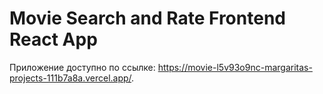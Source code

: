 # Movie Search and Rate Frontend React App

Приложение доступно по ссылке:
https://movie-l5v93o9nc-margaritas-projects-111b7a8a.vercel.app/.
